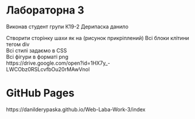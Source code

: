 <h1>Лабораторна 3</h1>
<p>Виконав студент групи К19-2 Дерипаска данило</p>
<p>Створити сторінку шахи як на (рисунок прикріплений)
Всі блоки клітини тегом div<br>
Всі стилі задаємо в CSS<br>
Всі фігури в форматі png<br>
https://drive.google.com/open?id=1HX7y_-LWCObz0RSLcvfbOu20rMAwVnol</p>
<h1>GitHub Pages</h1> 
https://danilderypaska.github.io/Web-Laba-Work-3/index
